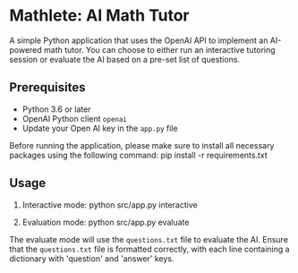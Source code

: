 # Mathlete: AI Math Tutor

A simple Python application that uses the OpenAI API to implement an AI-powered math tutor. You can choose to either run an interactive tutoring session or evaluate the AI based on a pre-set list of questions.

## Prerequisites

- Python 3.6 or later
- OpenAI Python client `openai`
- Update your Open AI key in the `app.py` file

Before running the application, please make sure to install all necessary packages using the following command:
pip install -r requirements.txt

## Usage

1. Interactive mode:
python src/app.py interactive

2. Evaluation mode:
python src/app.py evaluate

The evaluate mode will use the `questions.txt` file to evaluate the AI. Ensure that the `questions.txt` file is formatted correctly, with each line containing a dictionary with 'question' and 'answer' keys.